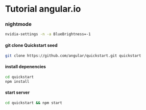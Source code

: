 Tutorial angular.io
===================

### nightmode

```bash
nvidia-settings -n -a BlueBrightness=-1
```

#### git clone Quickstart seed

```bash
git clone https://github.com/angular/quickstart.git quickstart
```

#### install depenencies

```bash
cd quickstart
npm install
```

#### start server

```bash
cd quickstart && npm start
```

